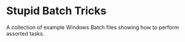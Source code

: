 # Stupid Batch Tricks
A collection of example Windows Batch files showing how to perform assorted tasks.